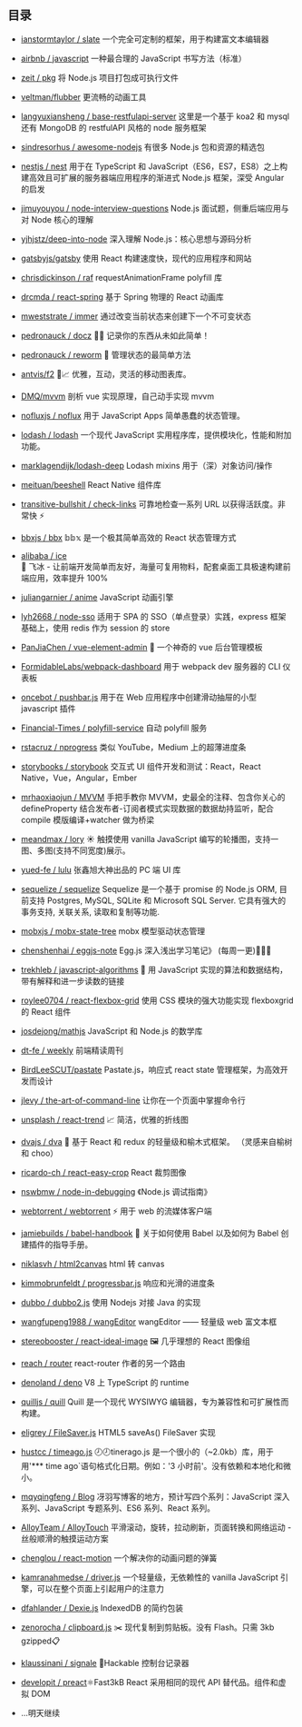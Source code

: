 ## 目录

- [ianstormtaylor / slate](https://github.com/ianstormtaylor/slate) 一个完全可定制的框架，用于构建富文本编辑器
- [airbnb / javascript](https://github.com/airbnb/javascript) 一种最合理的 JavaScript 书写方法（标准）
- [zeit / pkg](https://github.com/zeit/pkg) 将 Node.js 项目打包成可执行文件
- [veltman/flubber](https://github.com/veltman/flubber) 更流畅的动画工具
- [langyuxiansheng / base-restfulapi-server](https://github.com/langyuxiansheng/base-restfulapi-server) 这里是一个基于 koa2 和 mysql 还有 MongoDB 的 restfulAPI 风格的 node 服务框架
- [sindresorhus / awesome-nodejs](https://github.com/sindresorhus/awesome-nodejs) 有很多 Node.js 包和资源的精选包
- [nestjs / nest](https://github.com/nestjs/nest) 用于在 TypeScript 和 JavaScript（ES6，ES7，ES8）之上构建高效且可扩展的服务器端应用程序的渐进式 Node.js 框架，深受 Angular 的启发
- [jimuyouyou / node-interview-questions](https://github.com/jimuyouyou/node-interview-questions) Node.js 面试题，侧重后端应用与对 Node 核心的理解
- [yjhjstz/deep-into-node](https://github.com/yjhjstz/deep-into-node) 深入理解 Node.js：核心思想与源码分析
- [gatsbyjs/gatsby](https://github.com/gatsbyjs/gatsby) 使用 React 构建速度快，现代的应用程序和网站
- [chrisdickinson / raf](https://github.com/chrisdickinson/raf) requestAnimationFrame polyfill 库
- [drcmda / react-spring](https://github.com/drcmda/react-spring) 基于 Spring 物理的 React 动画库
- [mweststrate / immer](https://github.com/mweststrate/immer) 通过改变当前状态来创建下一个不可变状态
- [pedronauck / docz](https://github.com/pedronauck/docz) ✍🏻 记录你的东西从未如此简单！
- [pedronauck / reworm](https://github.com/pedronauck/reworm) 🍫 管理状态的最简单方法
- [antvis/f2](https://github.com/antvis/f2) 📱📈 优雅，互动，灵活的移动图表库。
- [DMQ/mvvm](https://github.com/DMQ/mvvm) 剖析 vue 实现原理，自己动手实现 mvvm
- [nofluxjs / noflux](https://github.com/nofluxjs/noflux) 用于 JavaScript Apps 简单愚蠢的状态管理。
- [lodash / lodash](https://github.com/lodash/lodash) 一个现代 JavaScript 实用程序库，提供模块化，性能和附加功能。
- [marklagendijk/lodash-deep](https://github.com/marklagendijk/lodash-deep) Lodash mixins 用于（深）对象访问/操作
- [meituan/beeshell](https://github.com/meituan/beeshell) React Native 组件库
- [transitive-bullshit / check-links](https://github.com/transitive-bullshit/check-links) 可靠地检查一系列 URL 以获得活跃度。非常快 ⚡
- [bbxjs / bbx](https://github.com/bbxjs/bbx) 𝕓𝕓𝕩 是一个极其简单高效的 React 状态管理方式
- [alibaba / ice](https://github.com/alibaba/ice)  
  🚀 飞冰 - 让前端开发简单而友好，海量可复用物料，配套桌面工具极速构建前端应用，效率提升 100%
- [juliangarnier / anime](https://github.com/juliangarnier/anime) JavaScript 动画引擎
- [lyh2668 / node-sso](https://github.com/lyh2668/node-sso) 适用于 SPA 的 SSO（单点登录）实践，express 框架基础上，使用 redis 作为 session 的 store
- [PanJiaChen / vue-element-admin](https://github.com/PanJiaChen/vue-element-admin) 🎉 一个神奇的 vue 后台管理模板
- [FormidableLabs/webpack-dashboard](https://github.com/FormidableLabs/webpack-dashboard) 用于 webpack dev 服务器的 CLI 仪表板
- [oncebot / pushbar.js](https://github.com/oncebot/pushbar.js) 用于在 Web 应用程序中创建滑动抽屉的小型 javascript 插件
- [Financial-Times / polyfill-service](https://github.com/Financial-Times/polyfill-service) 自动 polyfill 服务
- [rstacruz / nprogress](https://github.com/rstacruz/nprogress) 类似 YouTube，Medium 上的超薄进度条
- [storybooks / storybook](https://github.com/storybooks/storybook) 交互式 UI 组件开发和测试：React，React Native，Vue，Angular，Ember
- [mrhaoxiaojun / MVVM](https://github.com/mrhaoxiaojun/MVVM) 手把手教你 MVVM，史最全的注释、包含你关心的 defineProperty 结合发布者-订阅者模式实现数据的数据劫持监听，配合 compile 模版编译+watcher 做为桥梁
- [meandmax / lory](https://github.com/meandmax/lory) ☀ 触摸使用 vanilla JavaScript 编写的轮播图，支持一图、多图(支持不同宽度)展示。
- [yued-fe / lulu](https://github.com/yued-fe/lulu) 张鑫旭大神出品的 PC 端 UI 库
- [sequelize / sequelize](https://github.com/sequelize/sequelize) Sequelize 是一个基于 promise 的 Node.js ORM, 目前支持 Postgres, MySQL, SQLite 和 Microsoft SQL Server. 它具有强大的事务支持, 关联关系, 读取和复制等功能.
- [mobxjs / mobx-state-tree](https://github.com/mobxjs/mobx-state-tree) mobx 模型驱动状态管理
- [chenshenhai / eggjs-note](https://github.com/chenshenhai/eggjs-note) Egg.js 深入浅出学习笔记》 (每周一更)🚀🚀🚀
- [trekhleb / javascript-algorithms](https://github.com/trekhleb/javascript-algorithms) 📝 用 JavaScript 实现的算法和数据结构，带有解释和进一步读数的链接

- [roylee0704 / react-flexbox-grid](https://github.com/roylee0704/react-flexbox-grid) 使用 CSS 模块的强大功能实现 flexboxgrid 的 React 组件
- [josdejong/mathjs](https://github.com/josdejong/mathjs) JavaScript 和 Node.js 的数学库
- [dt-fe / weekly](https://github.com/dt-fe/weekly) 前端精读周刊
- [BirdLeeSCUT/pastate](https://github.com/BirdLeeSCUT/pastate) Pastate.js，响应式 react state 管理框架，为高效开发而设计
- [jlevy / the-art-of-command-line](https://github.com/jlevy/the-art-of-command-line) 让你在一个页面中掌握命令行
- [unsplash / react-trend](https://github.com/unsplash/react-trend) 📈 简洁，优雅的折线图
- [dvajs / dva](https://github.com/dvajs/dva) 🌱 基于 React 和 redux 的轻量级和榆木式框架。 （灵感来自榆树和 choo）
- [ricardo-ch / react-easy-crop](https://github.com/ricardo-ch/react-easy-crop) React 裁剪图像
- [nswbmw / node-in-debugging](https://github.com/nswbmw/node-in-debugging) 《Node.js 调试指南》
- [webtorrent / webtorrent](https://github.com/webtorrent/webtorrent) ⚡️ 用于 web 的流媒体客户端
- [jamiebuilds / babel-handbook](https://github.com/jamiebuilds/babel-handbook) 📘 关于如何使用 Babel 以及如何为 Babel 创建插件的指导手册。
- [niklasvh / html2canvas](https://github.com/niklasvh/html2canvas) html 转 canvas
- [kimmobrunfeldt / progressbar.js](https://github.com/kimmobrunfeldt/progressbar.js) 响应和光滑的进度条
- [dubbo / dubbo2.js](https://github.com/dubbo/dubbo2.js) 使用 Nodejs 对接 Java 的实现
- [wangfupeng1988 / wangEditor](https://github.com/wangfupeng1988/wangEditor) wangEditor —— 轻量级 web 富文本框
- [stereobooster / react-ideal-image](https://github.com/stereobooster/react-ideal-image) 🖼️ 几乎理想的 React 图像组
- [reach / router](https://github.com/reach/router) react-router 作者的另一个路由
- [denoland / deno](https://github.com/denoland/deno) V8 上 TypeScript 的 runtime
- [quilljs / quill](https://github.com/quilljs/quill) Quill 是一个现代 WYSIWYG 编辑器，专为兼容性和可扩展性而构建。
- [eligrey / FileSaver.js](https://github.com/eligrey/FileSaver.js) HTML5 saveAs() FileSaver 实现
- [hustcc / timeago.js](https://github.com/hustcc/timeago.js) 🕗🕗️tinerago.js 是一个很小的（~2.0kb）库，用于用'\*\*\* time ago`语句格式化日期。例如：'3 小时前'。没有依赖和本地化和微小。
- [mqyqingfeng / Blog](https://github.com/mqyqingfeng/Blog) 冴羽写博客的地方，预计写四个系列：JavaScript 深入系列、JavaScript 专题系列、ES6 系列、React 系列。
- [AlloyTeam / AlloyTouch](https://github.com/AlloyTeam/AlloyTouch) 平滑滚动，旋转，拉动刷新，页面转换和网络运动 - 丝般顺滑的触摸运动方案
- [chenglou / react-motion](https://github.com/chenglou/react-motion) 一个解决你的动画问题的弹簧
- [kamranahmedse / driver.js](https://github.com/kamranahmedse/driver.js) 一个轻量级，无依赖性的 vanilla JavaScript 引擎，可以在整个页面上引起用户的注意力
- [dfahlander / Dexie.js](https://github.com/dfahlander/Dexie.js) IndexedDB 的简约包装
- [zenorocha / clipboard.js](https://github.com/zenorocha/clipboard.js) ✂️ 现代复制到剪贴板。没有 Flash。只需 3kb gzipped📋
- [klaussinani / signale](https://github.com/klaussinani/signale) 👋Hackable 控制台记录器
- [developit / preact](https://github.com/developit/preact)⚛️Fast3kB React 采用相同的现代 API 替代品。组件和虚拟 DOM
- ...明天继续
